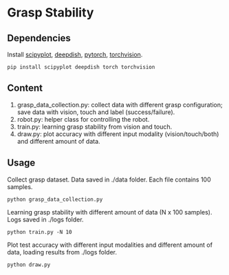 # Grasp Stability

## Dependencies

Install [scipyplot](https://github.com/robertocalandra/scipyplot), [deepdish](https://github.com/uchicago-cs/deepdish), [pytorch](https://pytorch.org/), [torchvision](https://pytorch.org/docs/stable/torchvision/index.html).
```
pip install scipyplot deepdish torch torchvision   
```

## Content

1) grasp_data_collection.py: collect data with different grasp configuration; save data with vision, touch and label (success/failure).
2) robot.py: helper class for controlling the robot.
3) train.py: learning grasp stability from vision and touch.
4) draw.py: plot accuracy with different input modality (vision/touch/both) and different amount of data.

## Usage

Collect grasp dataset. Data saved in ./data folder. Each file contains 100 samples.
```
python grasp_data_collection.py
```

Learning grasp stability with different amount of data (N x 100 samples). Logs saved in ./logs folder.
```
python train.py -N 10
```

Plot test accuracy with different input modalities and different amount of data, loading results from ./logs folder.
```
python draw.py
```